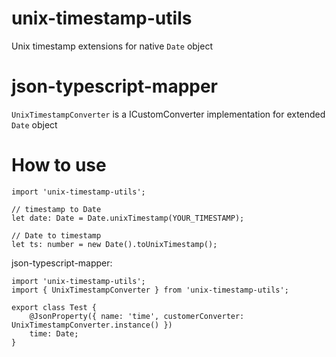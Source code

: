 # unix-timestamp-utils
Unix timestamp extensions for native ```Date``` object

# json-typescript-mapper
```UnixTimestampConverter``` is a ICustomConverter implementation for extended ```Date``` object

# How to use
```
import 'unix-timestamp-utils';

// timestamp to Date
let date: Date = Date.unixTimestamp(YOUR_TIMESTAMP);

// Date to timestamp
let ts: number = new Date().toUnixTimestamp();
```

json-typescript-mapper:
```
import 'unix-timestamp-utils';
import { UnixTimestampConverter } from 'unix-timestamp-utils';

export class Test {
    @JsonProperty({ name: 'time', customerConverter: UnixTimestampConverter.instance() })
    time: Date;
}
```